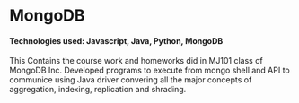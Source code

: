 # MongoDB

#### Technologies used: Javascript, Java, Python, MongoDB

This Contains the course work and homeworks did in MJ101 class of MongoDB Inc.
Developed programs to execute from mongo shell and API to communice using Java driver convering all the major concepts of aggregation, indexing, replication and shrading.

